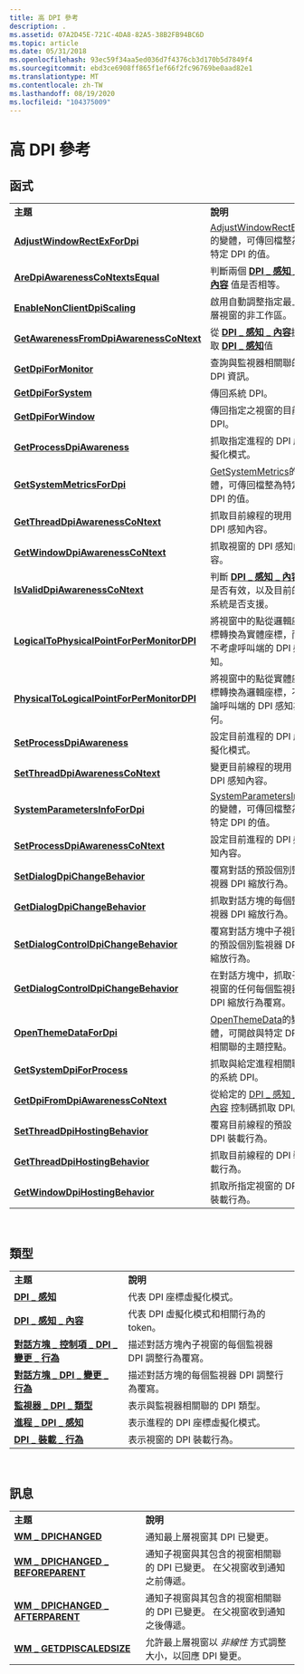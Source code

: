 ```yaml
---
title: 高 DPI 參考
description: .
ms.assetid: 07A2D45E-721C-4DA8-82A5-38B2FB94BC6D
ms.topic: article
ms.date: 05/31/2018
ms.openlocfilehash: 93ec59f34aa5ed036d7f4376cb3d170b5d7849f4
ms.sourcegitcommit: ebd3ce6908ff865f1ef66f2fc96769be0aad82e1
ms.translationtype: MT
ms.contentlocale: zh-TW
ms.lasthandoff: 08/19/2020
ms.locfileid: "104375009"
---
```

# <a name="high-dpi-reference"></a>高 DPI 參考

## <a name="functions"></a>函式



|                                                                                          |                                                                                                                                                                   |
|------------------------------------------------------------------------------------------|-------------------------------------------------------------------------------------------------------------------------------------------------------------------|
| **主題**                                                                                | **說明**                                                                                                                                                   |
| [**AdjustWindowRectExForDpi**](/windows/desktop/api/Winuser/nf-winuser-adjustwindowrectexfordpi)                             | [AdjustWindowRectEx](/windows/desktop/api/winuser/nf-winuser-adjustwindowrectex)的變體，可傳回檔整為特定 DPI 的值。       |
| [**AreDpiAwarenessCoNtextsEqual**](/windows/desktop/api/Winuser/nf-winuser-aredpiawarenesscontextsequal)                     | 判斷兩個 [**DPI \_ 感知 \_ 內容**](dpi-awareness-context.md) 值是否相等。                                                            |
| [**EnableNonClientDpiScaling**](/windows/desktop/api/Winuser/nf-winuser-enablenonclientdpiscaling)                           | 啟用自動調整指定最上層視窗的非工作區。                                                                               |
| [**GetAwarenessFromDpiAwarenessCoNtext**](/windows/desktop/api/Winuser/nf-winuser-getawarenessfromdpiawarenesscontext)       | 從 [**DPI \_ 感知 \_ 內容**](dpi-awareness-context.md)抓取 [**DPI \_ 感知**](/windows/desktop/api/windef/ne-windef-dpi_awareness)值                                       |
| [**GetDpiForMonitor**](/windows/desktop/api/ShellScalingAPI/nf-shellscalingapi-getdpiformonitor)                                             | 查詢與監視器相關聯的 DPI 資訊。                                                                                                            |
| [**GetDpiForSystem**](/windows/desktop/api/Winuser/nf-winuser-getdpiforsystem)                                               | 傳回系統 DPI。                                                                                                                                           |
| [**GetDpiForWindow**](/windows/desktop/api/Winuser/nf-winuser-getdpiforwindow)                                               | 傳回指定之視窗的目前 DPI。                                                                                                                 |
| [**GetProcessDpiAwareness**](/windows/desktop/api/ShellScalingAPI/nf-shellscalingapi-getprocessdpiawareness)                                 | 抓取指定進程的 DPI 虛擬化模式。                                                                                                   |
| [**GetSystemMetricsForDpi**](/windows/desktop/api/Winuser/nf-winuser-getsystemmetricsfordpi)                                 | [GetSystemMetrics](/windows/desktop/api/winuser/nf-winuser-getsystemmetrics)的變體，可傳回檔整為特定 DPI 的值。         |
| [**GetThreadDpiAwarenessCoNtext**](/windows/desktop/api/Winuser/nf-winuser-getthreaddpiawarenesscontext)                     | 抓取目前線程的現用 DPI 感知內容。                                                                                                |
| [**GetWindowDpiAwarenessCoNtext**](/windows/desktop/api/Winuser/nf-winuser-getwindowdpiawarenesscontext)                     | 抓取視窗的 DPI 感知內容。                                                                                                                 |
| [**IsValidDpiAwarenessCoNtext**](/windows/desktop/api/Winuser/nf-winuser-isvaliddpiawarenesscontext)                         | 判斷 [**DPI \_ 感知 \_ 內容**](dpi-awareness-context.md) 是否有效，以及目前的系統是否支援。                                            |
| [**LogicalToPhysicalPointForPerMonitorDPI**](/windows/desktop/api/winuser/nf-winuser-logicaltophysicalpointforpermonitordpi) | 將視窗中的點從邏輯座標轉換為實體座標，而不考慮呼叫端的 DPI 感知。                                   |
| [**PhysicalToLogicalPointForPerMonitorDPI**](/windows/desktop/api/winuser/nf-winuser-physicaltologicalpointforpermonitordpi) | 將視窗中的點從實體座標轉換為邏輯座標，不論呼叫端的 DPI 感知為何。                                   |
| [**SetProcessDpiAwareness**](/windows/desktop/api/ShellScalingAPI/nf-shellscalingapi-setprocessdpiawareness)                                 | 設定目前進程的 DPI 虛擬化模式。                                                                                                         |
| [**SetThreadDpiAwarenessCoNtext**](/windows/desktop/api/Winuser/nf-winuser-setthreaddpiawarenesscontext)                     | 變更目前線程的現用 DPI 感知內容。                                                                                                  |
| [**SystemParametersInfoForDpi**](/windows/desktop/api/Winuser/nf-winuser-systemparametersinfofordpi)                         | [SystemParametersInfo](/windows/desktop/api/winuser/nf-winuser-systemparametersinfoa)的變體，可傳回檔整為特定 DPI 的值。     |
| [**SetProcessDpiAwarenessCoNtext**](/windows/desktop/api/winuser/nf-winuser-setprocessdpiawarenesscontext)                   | 設定目前進程的 DPI 感知內容。                                                                                                           |
| [**SetDialogDpiChangeBehavior**](/windows/desktop/api/winuser/nf-winuser-setdialogdpichangebehavior)                         | 覆寫對話的預設個別監視器 DPI 縮放行為。                                                                                               |
| [**GetDialogDpiChangeBehavior**](/windows/desktop/api/winuser/nf-winuser-getdialogdpichangebehavior)                         | 抓取對話方塊的每個監視器 DPI 縮放行為。                                                                                                       |
| [**SetDialogControlDpiChangeBehavior**](/windows/desktop/api/winuser/nf-winuser-setdialogcontroldpichangebehavior)                     | 覆寫對話方塊中子視窗的預設個別監視器 DPI 縮放行為。                                                                             |
| [**GetDialogControlDpiChangeBehavior**](/windows/desktop/api/winuser/nf-winuser-getdialogcontroldpichangebehavior)                     | 在對話方塊中，抓取子視窗的任何每個監視器 DPI 縮放行為覆寫。                                                                           |
| [**OpenThemeDataForDpi**](/windows/desktop/api/uxtheme/nf-uxtheme-openthemedatafordpi)                                       | [OpenThemeData](/windows/desktop/api/uxtheme/nf-uxtheme-openthemedata)的變體，可開啟與特定 DPI 相關聯的主題控點。 |
| [**GetSystemDpiForProcess**](/windows/desktop/api/winuser/nf-winuser-getsystemdpiforprocess)                                 | 抓取與給定進程相關聯的系統 DPI。                                                                                                         |
| [**GetDpiFromDpiAwarenessCoNtext**](/windows/desktop/api/winuser/nf-winuser-getdpifromdpiawarenesscontext)                   | 從給定的 [DPI \_ 感知 \_ 內容](dpi-awareness-context.md) 控制碼抓取 DPI。                                                                       |
| [**SetThreadDpiHostingBehavior**](/windows/desktop/api/winuser/nf-winuser-setthreaddpihostingbehavior)                       | 覆寫目前線程的預設 DPI 裝載行為。                                                                                                 |
| [**GetThreadDpiHostingBehavior**](/windows/desktop/api/winuser/nf-winuser-getthreaddpihostingbehavior)                       | 抓取目前線程的 DPI 裝載行為。                                                                                                         |
| [**GetWindowDpiHostingBehavior**](/windows/desktop/api/winuser/nf-winuser-getwindowdpihostingbehavior)                       | 抓取所指定視窗的 DPI 裝載行為。                                                                                                       |



 

## <a name="types"></a>類型



|                                                                            |                                                                                        |
|----------------------------------------------------------------------------|----------------------------------------------------------------------------------------|
| **主題**                                                                  | **說明**                                                                        |
| [**DPI \_ 感知**](/windows/desktop/api/windef/ne-windef-dpi_awareness)                                    | 代表 DPI 座標虛擬化模式。                                        |
| [**DPI \_ 感知 \_ 內容**](dpi-awareness-context.md)                   | 代表 DPI 虛擬化模式和相關行為的 token。           |
| [**對話方塊 \_ 控制項 \_ DPI \_ 變更 \_ 行為**](/windows/desktop/api/winuser/ne-winuser-dialog_control_dpi_change_behaviors) | 描述對話方塊內子視窗的每個監視器 DPI 調整行為覆寫。 |
| [**對話方塊 \_ DPI \_ 變更 \_ 行為**](/windows/desktop/api/winuser/ne-winuser-dialog_dpi_change_behaviors)      | 描述對話方塊的每個監視器 DPI 調整行為覆寫。                      |
| [**監視器 \_ DPI \_ 類型**](/windows/desktop/api/ShellScalingApi/ne-shellscalingapi-monitor_dpi_type)                 | 表示與監視器相關聯的 DPI 類型。                                  |
| [**進程 \_ DPI \_ 感知**](/windows/desktop/api/ShellScalingApi/ne-shellscalingapi-process_dpi_awareness)                   | 表示進程的 DPI 座標虛擬化模式。                        |
| [**DPI \_ 裝載 \_ 行為**](/windows/win32/api/windef/ne-windef-dpi_hosting_behavior)                    | 表示視窗的 DPI 裝載行為。                                      |



 

## <a name="messages"></a>訊息



|                                                                    |                                                                                                                                         |
|--------------------------------------------------------------------|-----------------------------------------------------------------------------------------------------------------------------------------|
| **主題**                                                          | **說明**                                                                                                                         |
| [**WM \_ DPICHANGED**](wm-dpichanged.md)                            | 通知最上層視窗其 DPI 已變更。                                                                                   |
| [**WM \_ DPICHANGED \_ BEFOREPARENT**](wm-dpichanged-beforeparent.md) | 通知子視窗與其包含的視窗相關聯的 DPI 已變更。 在父視窗收到通知之前傳遞。 |
| [**WM \_ DPICHANGED \_ AFTERPARENT**](wm-dpichanged-afterparent.md)   | 通知子視窗與其包含的視窗相關聯的 DPI 已變更。 在父視窗收到通知之後傳遞。  |
| [**WM \_ GETDPISCALEDSIZE**](wm-getdpiscaledsize.md)                | 允許最上層視窗以 *非線性* 方式調整大小，以回應 DPI 變更。                                                           |



 

 

 